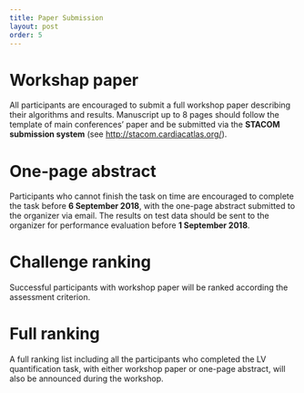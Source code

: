 ```yaml
---
title: Paper Submission
layout: post
order: 5
---
```

<!-- Text stuff -->
# Workshap paper
All participants are encouraged to submit a full workshop paper describing their algorithms and results. Manuscript up to 8 pages should follow the template of main conferences’ paper and be submitted via the **STACOM submission system** (see http://stacom.cardiacatlas.org/).

# One-page abstract
Participants who cannot finish the task on time are encouraged to complete the task before **6 September 2018**, with the one-page abstract submitted to the organizer via email. The results on test data should be sent to the organizer for performance evaluation before **1 September 2018**.

# Challenge ranking
Successful participants with workshop paper will be ranked according the assessment criterion.

# Full ranking
A full ranking list including all the participants who completed the LV quantification task, with either workshop paper or one-page abstract, will also be announced during the workshop.
